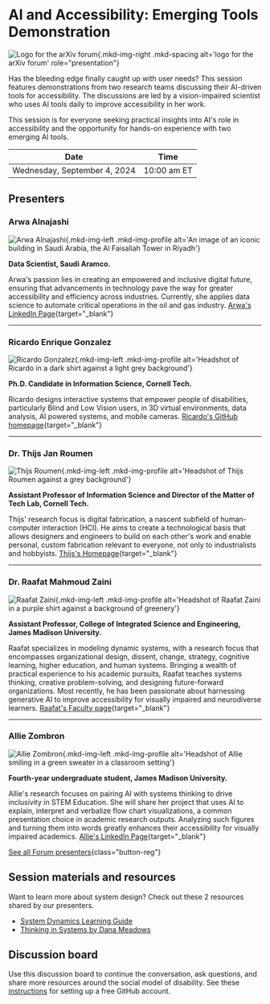 # AI and Accessibility: Emerging Tools Demonstration

![Logo for the arXiv forum](../../assets/arxiv-forum-logo-full-2024.svg){.mkd-img-right .mkd-spacing alt='logo for the arXiv forum' role="presentation"}

Has the bleeding edge finally caught up with user needs? This session features demonstrations from two research teams discussing their AI-driven tools for accessibility. The discussions are led by a vision-impaired scientist who uses AI tools daily to improve accessibility in her work.

This session is for everyone seeking practical insights into AI's role in accessibility and the opportunity for hands-on experience with two emerging AI tools.

| Date | Time |
|---|---|
| Wednesday, September 4, 2024  | 10:00 am ET |

## Presenters

### Arwa Alnajashi

![Arwa Alnajashi](../assets/profile/arwa.jpg){.mkd-img-left .mkd-img-profile alt='An image of an iconic building in Saudi Arabia, the Al Faisaliah Tower in Riyadh'}

**Data Scientist, Saudi Aramco.**

Arwa's passion lies in creating an empowered and inclusive digital future, ensuring that advancements in technology pave the way for greater accessibility and efficiency across industries. Currently, she applies data science to automate critical operations in the oil and gas industry. [Arwa's LinkedIn Page](https://sa.linkedin.com/in/arwa-alnajashi-84b1541a2?trk=people-guest_people_search-card){target="_blank"}

---

### Ricardo Enrique Gonzalez
![Ricardo Gonzalez](../assets/profile/ricardo.jpg){.mkd-img-left .mkd-img-profile alt='Headshot of Ricardo in a dark shirt against a light grey background'}

**Ph.D. Candidate in Information Science, Cornell Tech.**

Ricardo designs interactive systems that empower people of disabilities, particularly Blind and Low Vision users, in 3D virtual environments, data analysis, AI powered systems, and mobile cameras. [Ricardo's GitHub homepage](https://rgonzalezp.github.io/){target="_blank"}

---

### Dr. Thijs Jan Roumen

![Thijs Roumen](../assets/profile/thijs.jpg){.mkd-img-left .mkd-img-profile alt='Headshot of Thijs Roumen against a grey background'}

**Assistant Professor of Information Science and Director of the Matter of Tech Lab, Cornell Tech.**

Thijs' research focus is digital fabrication, a nascent subfield of human-computer interaction (HCI). He aims to create a technological basis that allows designers and engineers to build on each other's work and enable personal, custom fabrication relevant to everyone, not only to industrialists and hobbyists. [Thijs's Homepage](http://thijsroumen.eu/){target="_blank"}

---

### Dr. Raafat Mahmoud Zaini
![Raafat Zaini](../assets/profile/raafat.jpg){.mkd-img-left .mkd-img-profile alt='Headshot of Raafat Zaini in a purple shirt against a background of greenery'}

**Assistant Professor, College of Integrated Science and Engineering, James Madison University.**

Raafat specializes in modeling dynamic systems, with a research focus that encompasses organizational design, dissent, change, strategy, cognitive learning, higher education, and human systems. Bringing a wealth of practical experience to his academic pursuits, Raafat teaches systems thinking, creative problem-solving, and designing future-forward organizations. Most recently, he has been passionate about harnessing generative AI to improve accessibility for visually impaired and neurodiverse learners. [Raafat's Faculty page](https://www.jmu.edu/cise/people/faculty/zaini-raafat.shtml){target="_blank"}

---

### Allie Zombron
![Allie Zombron](../assets/profile/allie.jpg){.mkd-img-left .mkd-img-profile alt='Headshot of Allie  smiling in a green sweater in a classroom setting'}

**Fourth-year undergraduate student, James Madison University.**

Allie's research focuses on pairing AI with systems thinking to drive inclusivity in STEM Education. She will share her project that uses AI to explain, interpret and verbalize flow chart visualizations, a common presentation choice in academic research outputs. Analyzing such figures and turning them into words greatly enhances their accessibility for visually impaired academics. [Allie's LinkedIn Page](https://www.linkedin.com/in/allie-zombron-87394a290/){target="_blank"}

[See all Forum presenters](presenters){class="button-reg"}

## Session materials and resources
Want to learn more about system design? Check out these 2 resources shared by our presenters.

- [System Dynamics Learning Guide](https://pressbooks.lib.jmu.edu/sdlearningguide/)
- [Thinking in Systems by Dana Meadows](https://research.fit.edu/media/site-specific/researchfitedu/coast-climate-adaptation-library/climate-communications/psychology-amp-behavior/Meadows-2008.-Thinking-in-Systems.pdf)


## Discussion board
Use this discussion board to continue the conversation, ask questions, and share more resources around the social model of disability. See these [instructions](discussion-board.md) for setting up a free GitHub account.
